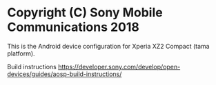 Copyright (C) Sony Mobile Communications 2018
=============================================

This is the Android device configuration for Xperia XZ2 Compact (tama platform).

Build instructions
https://developer.sony.com/develop/open-devices/guides/aosp-build-instructions/

